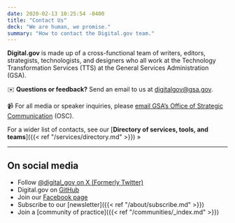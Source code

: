 ```yaml
---
date: 2020-02-13 10:25:54 -0400
title: "Contact Us"
deck: "We are human, we promise."
summary: "How to contact the Digital.gov team."
---
```


**Digital.gov** is made up of a cross-functional team of writers, editors, strategists, technologists, and designers who all work at the Technology Transformation Services (TTS) at the General Services Administration (GSA).

:envelope: **Questions or feedback?** Send an email to us at [digitalgov@gsa.gov](mailto:digitalgov@gsa.gov).

:video_camera: For all media or speaker inquiries, please [email GSA’s Office of Strategic Communication](mailto:press@gsa.gov) (OSC).

For a wider list of contacts, see our [**Directory of services, tools, and teams**]({{< ref "/services/directory.md" >}}) »

---

## On social media

- Follow [@digital_gov on X (Formerly Twitter)](https://X.com/digital_gov)
- Digital.gov on [GitHub](https://github.com/GSA/digitalgov.gov)
- Join our [Facebook page](https://www.facebook.com/DigitalGov)
- Subscribe to our [newsletter]({{< ref "/about/subscribe.md" >}})
- Join a [community of practice]({{< ref "/communities/_index.md" >}})
